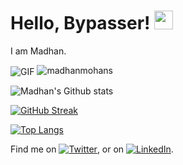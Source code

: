 # Hello, Bypasser! <img src="https://raw.githubusercontent.com/MartinHeinz/MartinHeinz/master/wave.gif" width="30px">

I am Madhan.

<img align="center" alt="GIF" src="https://64.media.tumblr.com/ca9e88da893983165efe900cfe141aba/tumblr_nnx3wcLEKt1qciqqno3_640.gifv" />

<img src="https://komarev.com/ghpvc/?username=madhanmohans" alt="madhanmohans"/>

![Madhan's Github stats](https://github-readme-stats.vercel.app/api?username=madhanmohans&show_icons=true&theme=chartreuse-dark)

[![GitHub Streak](https://github-readme-streak-stats.herokuapp.com/?user=madhanmohans&theme=chartreuse-dark)](https://git.io/streak-stats)

[![Top Langs](https://github-readme-stats.vercel.app/api/top-langs/?username=madhanmohans&theme=chartreuse-dark)](https://github.com/anuraghazra/github-readme-stats)

Find me on [![Twitter][1.2]][1], or on [![LinkedIn][2.2]][2].

[1.2]: http://i.imgur.com/wWzX9uB.png (twitter icon without padding)
[2.2]: https://raw.githubusercontent.com/MartinHeinz/MartinHeinz/master/linkedin-3-16.png (LinkedIn icon without padding)

[1]: https://twitter.com/medi0cremind
[2]: https://www.linkedin.com/in/madhan-mohan-s/
